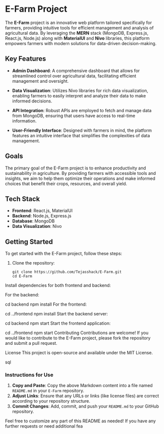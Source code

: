 # E-Farm Project

The **E-Farm** project is an innovative web platform tailored specifically for farmers, providing intuitive tools for efficient management and analysis of agricultural data. By leveraging the **MERN** stack (MongoDB, Express.js, React.js, Node.js) along with **MaterialUI** and **Nivo** libraries, this platform empowers farmers with modern solutions for data-driven decision-making.

## Key Features

- **Admin Dashboard**: A comprehensive dashboard that allows for streamlined control over agricultural data, facilitating efficient management and oversight.
  
- **Data Visualization**: Utilizes Nivo libraries for rich data visualization, enabling farmers to easily interpret and analyze their data to make informed decisions.

- **API Integration**: Robust APIs are employed to fetch and manage data from MongoDB, ensuring that users have access to real-time information.

- **User-Friendly Interface**: Designed with farmers in mind, the platform features an intuitive interface that simplifies the complexities of data management.

## Goals

The primary goal of the E-Farm project is to enhance productivity and sustainability in agriculture. By providing farmers with accessible tools and insights, we aim to help them optimize their operations and make informed choices that benefit their crops, resources, and overall yield.

## Tech Stack

- **Frontend**: React.js, MaterialUI
- **Backend**: Node.js, Express.js
- **Database**: MongoDB
- **Data Visualization**: Nivo

## Getting Started

To get started with the E-Farm project, follow these steps:

1. Clone the repository:
   ```
   git clone https://github.com/Tejasshack/E-Farm.git
   cd E-Farm
Install dependencies for both frontend and backend:

For the backend:


cd backend
npm install
For the frontend:


cd ../frontend
npm install
Start the backend server:



cd backend
npm start
Start the frontend application:



cd ../frontend
npm start
Contributing
Contributions are welcome! If you would like to contribute to the E-Farm project, please fork the repository and submit a pull request.

License
This project is open-source and available under the MIT License.

sql


### Instructions for Use

1. **Copy and Paste**: Copy the above Markdown content into a file named `README.md` in your `E-Farm` repository.
2. **Adjust Links**: Ensure that any URLs or links (like license files) are correct according to your repository structure.
3. **Commit Changes**: Add, commit, and push your `README.md` to your GitHub repository.

Feel free to customize any part of this README as needed! If you have any further requests or need additional fea
